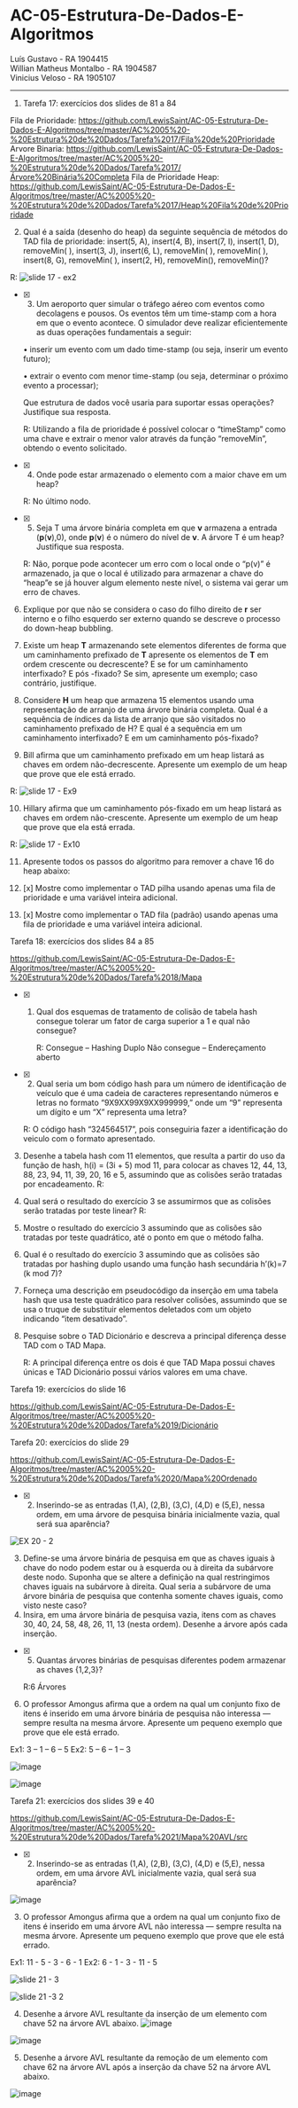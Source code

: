 # AC-05-Estrutura-De-Dados-E-Algoritmos



Luís Gustavo - RA 1904415  
Willian Matheus Montalbo - RA 1904587  
Vinicius Veloso - RA 1905107  



---------------------------------------------------------------------------------------------------------------------------------------------------------------------------------










1. Tarefa 17: exercícios dos slides de 81 a 84

Fila de Prioridade: https://github.com/LewisSaint/AC-05-Estrutura-De-Dados-E-Algoritmos/tree/master/AC%2005%20-%20Estrutura%20de%20Dados/Tarefa%2017/Fila%20de%20Prioridade
Arvore Binaria: https://github.com/LewisSaint/AC-05-Estrutura-De-Dados-E-Algoritmos/tree/master/AC%2005%20-%20Estrutura%20de%20Dados/Tarefa%2017/Árvore%20Binária%20Completa
Fila de Prioridade Heap: https://github.com/LewisSaint/AC-05-Estrutura-De-Dados-E-Algoritmos/tree/master/AC%2005%20-%20Estrutura%20de%20Dados/Tarefa%2017/Heap%20Fila%20de%20Prioridade


2. Qual é a saída (desenho do heap) da seguinte sequência de métodos do TAD fila de prioridade: insert(5, A), insert(4, B), insert(7, I), insert(1, D), removeMin( ), insert(3, J), insert(6, L), removeMin( ), removeMin( ), insert(8, G), removeMin( ), insert(2, H), removeMin(), removeMin()?

R:
![slide 17 - ex2](https://user-images.githubusercontent.com/79374598/143667148-2edb729a-61a7-4933-b5d3-b6185d9b1745.jpg)


- [x] 3. Um aeroporto quer simular o tráfego aéreo com eventos como decolagens e pousos. Os eventos têm um time-stamp com a hora em que o evento acontece. O simulador deve realizar eficientemente as duas operações fundamentais a seguir:

   • inserir um evento com um dado time-stamp (ou seja, inserir um evento futuro);

   • extrair o evento com menor time-stamp (ou seja, determinar o próximo evento a processar); 

     Que estrutura de dados você usaria para suportar essas operações? Justifique sua resposta.

   R: Utilizando a fila de prioridade é possível colocar o “timeStamp” como uma chave e extrair o menor valor através da função “removeMin”, obtendo o evento solicitado.

- [x] 4. Onde pode estar armazenado o elemento com a maior chave em um heap?

   R: No último nodo.

- [x] 5. Seja T uma árvore binária completa em que **v** armazena a entrada (**p**(**v**),0), onde **p**(**v**) é o número do nível de **v**. A árvore T é um heap? Justifique sua resposta.

   R: Não, porque pode acontecer um erro com o local onde o “p(v)” é armazenado, ja que o local é utilizado para armazenar a chave do “heap”e se já houver algum elemento neste nível, o sistema vai gerar um erro de chaves.

6. Explique por que não se considera o caso do filho direito de **r** ser interno e o filho esquerdo ser externo quando se descreve o processo do down-heap bubbling.

7. Existe um heap **T** armazenando sete elementos diferentes de forma que um caminhamento prefixado de **T** apresente os elementos de **T** em ordem crescente ou decrescente? E se for um caminhamento interfixado? E pós -fixado? Se sim, apresente um exemplo; caso contrário, justifique.

8. Considere **H** um heap que armazena 15 elementos usando uma representação de arranjo de uma árvore binária completa. Qual é a sequência de índices da lista de arranjo que são visitados no caminhamento prefixado de H? E qual é a sequência em um caminhamento interfixado? E em um caminhamento pós-fixado?

9. Bill afirma que um caminhamento prefixado em um heap listará as chaves em ordem não-decrescente. Apresente um exemplo de um heap que prove que ele está errado.

R:
![slide 17 - Ex9](https://user-images.githubusercontent.com/79374598/143666469-bf055e4a-72c7-4dba-ba68-079d03aafda9.jpg)


10. Hillary afirma que um caminhamento pós-fixado em um heap listará as chaves em ordem não-crescente. Apresente um exemplo de um heap que prove que ela está errada.

R:
![slide 17 - Ex10](https://user-images.githubusercontent.com/79374598/143666489-0a01e0a3-3ee8-4025-8d09-25d6614044f1.jpg)


11. Apresente todos os passos do algoritmo para remover a chave 16 do heap abaixo:

12. [x] Mostre como implementar o TAD pilha usando apenas uma fila de prioridade e uma variável inteira adicional. 

13. [x] Mostre como implementar o TAD fila (padrão) usando apenas uma fila de prioridade e uma variável inteira adicional.

Tarefa 18: exercícios dos slides 84 a 85

https://github.com/LewisSaint/AC-05-Estrutura-De-Dados-E-Algoritmos/tree/master/AC%2005%20-%20Estrutura%20de%20Dados/Tarefa%2018/Mapa

- [x] 1. Qual dos esquemas de tratamento de colisão de tabela hash consegue tolerar um fator de carga superior a 1 e qual não consegue?

     R: Consegue – Hashing Duplo
Não consegue – Endereçamento aberto

     
- [x] 2. Qual seria um bom código hash para um número de identificação de veículo que é uma cadeia de caracteres representando números e letras no formato “9X9XX99X9XX999999,” onde um “9” representa um dígito e um “X” representa uma letra?

    R: O código hash “324564517”, pois conseguiria fazer a identificação do veiculo com o formato apresentado.

3. Desenhe a tabela hash com 11 elementos, que resulta a partir do uso da função de hash, h(i) = (3i + 5) mod 11, para colocar as chaves 12, 44, 13, 88, 23, 94, 11, 39, 20, 16 e 5, assumindo que as colisões serão tratadas por encadeamento.
    R: 

5. Qual será o resultado do exercício 3 se assumirmos que as colisões serão tratadas por teste linear?
    R:

7. Mostre o resultado do exercício 3 assumindo que as colisões são tratadas por teste quadrático, até o ponto em que o método falha.
8. Qual é o resultado do exercício 3 assumindo que as colisões são tratadas por hashing duplo usando uma função hash secundária h’(k)=7 (k mod 7)?
9. Forneça uma descrição em pseudocódigo da inserção em uma tabela hash que usa teste quadrático para resolver colisões, assumindo que se usa o truque de substituir elementos deletados com um objeto indicando “item desativado”.
10. Pesquise sobre o TAD Dicionário e descreva a principal diferença desse TAD com o TAD Mapa.
      
      R:  A principal diferença entre os dois é que TAD Mapa possui chaves únicas e TAD Dicionário possui vários valores em uma chave.

Tarefa 19: exercícios do slide 16

https://github.com/LewisSaint/AC-05-Estrutura-De-Dados-E-Algoritmos/tree/master/AC%2005%20-%20Estrutura%20de%20Dados/Tarefa%2019/Dicionário

Tarefa 20: exercícios do slide 29

https://github.com/LewisSaint/AC-05-Estrutura-De-Dados-E-Algoritmos/tree/master/AC%2005%20-%20Estrutura%20de%20Dados/Tarefa%2020/Mapa%20Ordenado

 - [x] 2. Inserindo-se as entradas (1,A), (2,B), (3,C), (4,D) e (5,E), nessa ordem, em uma árvore de pesquisa binária inicialmente vazia, qual será sua aparência?
  
![EX 20 - 2](https://user-images.githubusercontent.com/79374598/143666768-af563fe4-62ee-439b-b679-95327c0dde84.jpg)

 
 3. Define-se uma árvore binária de pesquisa em que as chaves iguais à chave do nodo podem estar ou à esquerda ou à direita da subárvore deste nodo. Suponha que se altere a definição na qual restringimos chaves iguais na subárvore à direita. Qual seria a subárvore de uma árvore binária de pesquisa que contenha somente chaves iguais, como visto neste caso?
 4. Insira, em uma árvore binária de pesquisa vazia, itens com as chaves 30, 40, 24, 58, 48, 26, 11, 13 (nesta ordem). Desenhe a árvore após cada inserção.
	
 - [x] 5. Quantas árvores binárias de pesquisas diferentes podem armazenar as chaves {1,2,3}?

     R:6 Árvores
	
 6. O professor Amongus afirma que a ordem na qual um conjunto fixo de itens é inserido em uma árvore binária de pesquisa não interessa — sempre resulta na mesma árvore. Apresente um pequeno exemplo que prove que ele está errado.

Ex1: 3 – 1 – 6 – 5
Ex2: 5 – 6 – 1 – 3 

![image](https://user-images.githubusercontent.com/88804560/143318419-cdb5b3e3-ec7b-497c-9a98-1458c08ba2f8.png)

![image](https://user-images.githubusercontent.com/88804560/143318435-765fbc0c-3914-45af-b6d5-9fcb5c743a15.png)


Tarefa 21: exercícios dos slides 39 e 40

https://github.com/LewisSaint/AC-05-Estrutura-De-Dados-E-Algoritmos/tree/master/AC%2005%20-%20Estrutura%20de%20Dados/Tarefa%2021/Mapa%20AVL/src


- [x] 2. Inserindo-se as entradas (1,A), (2,B), (3,C), (4,D) e (5,E), nessa ordem, em uma árvore AVL inicialmente vazia, qual será sua aparência?

![image](https://user-images.githubusercontent.com/88804560/143318481-6171ca3e-1c71-4c5c-9ba8-139b02d505e2.png)



3. O professor Amongus afirma que a ordem na qual um conjunto fixo de itens é inserido em uma árvore AVL não interessa — sempre resulta na mesma árvore. Apresente um pequeno exemplo que prove que ele está errado.

Ex1: 11 - 5 - 3 - 6 - 1
Ex2: 6 - 1 - 3 - 11 - 5

![slide 21 - 3](https://user-images.githubusercontent.com/79374598/143667022-f6a55bd4-3528-4c58-90fd-a4d08fc679d5.jpg)

![slide 21 -3 2](https://user-images.githubusercontent.com/79374598/143667033-e37a0d7f-d9dc-40d9-8041-4d2d286bed2c.jpg)


4. Desenhe a árvore AVL resultante da inserção de um elemento com chave 52 na árvore AVL abaixo.
![image](https://user-images.githubusercontent.com/88804560/143318512-76d352df-9be4-4e5f-b7f6-dbc61575c625.png)

![image](https://user-images.githubusercontent.com/88804560/143318532-8c4e605d-282e-401c-aa55-b8ca6919cedb.png)

5. Desenhe a árvore AVL resultante da remoção de um elemento com chave 62 na árvore AVL após a inserção da chave 52 na árvore AVL abaixo.

![image](https://user-images.githubusercontent.com/88804560/143318554-e6547957-98f7-448b-9f14-f01ecb663bbb.png)

